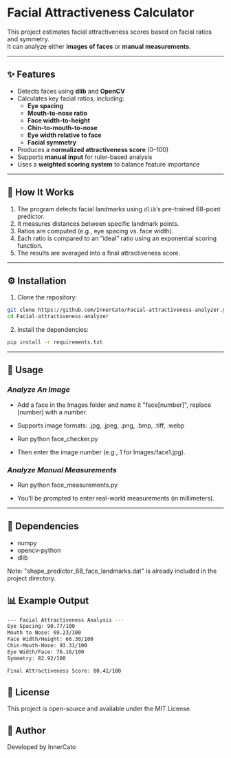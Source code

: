 # Facial Attractiveness Calculator

This project estimates facial attractiveness scores based on facial ratios and symmetry.  
It can analyze either **images of faces** or **manual measurements**.

---

## ✨ Features

- Detects faces using **dlib** and **OpenCV**
- Calculates key facial ratios, including:
  - **Eye spacing**
  - **Mouth-to-nose ratio**
  - **Face width-to-height**
  - **Chin-to-mouth-to-nose**
  - **Eye width relative to face**
  - **Facial symmetry**
- Produces a **normalized attractiveness score** (0–100)
- Supports **manual input** for ruler-based analysis
- Uses a **weighted scoring system** to balance feature importance

---

## 🧠 How It Works

1. The program detects facial landmarks using `dlib`’s pre-trained 68-point predictor.
2. It measures distances between specific landmark points.
3. Ratios are computed (e.g., eye spacing vs. face width).
4. Each ratio is compared to an “ideal” ratio using an exponential scoring function.
5. The results are averaged into a final attractiveness score.

---

## ⚙️ Installation

1. Clone the repository:
```bash
git clone https://github.com/InnerCato/Facial-attractiveness-analyzer.git  
cd Facial-attractiveness-analyzer
```

2. Install the dependencies:
```bash
pip install -r requirements.txt
```

---

## 🚀 Usage

### *Analyze An Image*  

- Add a face in the Images folder and name it "face[number]", replace [number] with a number.

- Supports image formats: .jpg, .jpeg, .png, .bmp, .tiff, .webp

- Run python face_checker.py

- Then enter the image number (e.g., 1 for Images/face1.jpg).


### *Analyze Manual Measurements*  

- Run python face_measurements.py

- You’ll be prompted to enter real-world measurements (in millimeters).  

---

## 🧩 Dependencies
- numpy  
- opencv-python  
- dlib

Note: "shape_predictor_68_face_landmarks.dat" is already included in the project directory.


## 📊 Example Output 

```bash
--- Facial Attractiveness Analysis ---
Eye Spacing: 90.77/100
Mouth to Nose: 69.23/100
Face Width/Height: 66.30/100
Chin-Mouth-Nose: 93.31/100
Eye Width/Face: 76.16/100
Symmetry: 82.92/100

Final Attractiveness Score: 80.41/100
```

## 🧾 License  
This project is open-source and available under the MIT License.

## 👤 Author  
Developed by InnerCato